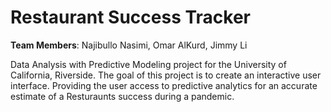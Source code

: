 # Restaurant Success Tracker
 **Team Members**: Najibullo Nasimi, Omar AlKurd, Jimmy Li  

Data Analysis with Predictive Modeling project for the University of California, Riverside.
The goal of this project is to create an interactive user interface. Providing the user access to predictive analytics for an accurate estimate of a Resturaunts success during a pandemic.
